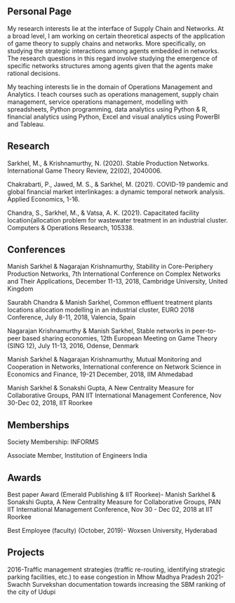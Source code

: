 ## Personal Page


My research interests lie at the interface of Supply Chain and Networks. At a broad level, I am working on certain theoretical aspects of the application of game theory to supply chains and networks. More specifically, on studying the strategic interactions among agents embedded in networks. The research questions in this regard involve studying the emergence of specific networks structures among agents given that the agents make rational decisions. 

My teaching interests lie in the domain of Operations Management and Analytics. I teach courses such as operations management, supply chain management, service operations management, modelling with spreadsheets, Python programming, data analytics using Python & R, financial analytics using Python, Excel and visual analytics using PowerBI and Tableau.  


## Research

Sarkhel, M., & Krishnamurthy, N. (2020). Stable Production Networks. International Game Theory Review, 22(02), 2040006.

Chakrabarti, P., Jawed, M. S., & Sarkhel, M. (2021). COVID-19 pandemic and global financial market interlinkages: a dynamic temporal network analysis. Applied Economics, 1-16. 

Chandra, S., Sarkhel, M., & Vatsa, A. K. (2021). Capacitated facility location{allocation problem for wastewater treatment in an industrial cluster. Computers & Operations Research, 105338.



## Conferences
Manish Sarkhel & Nagarajan Krishnamurthy, Stability in Core-Periphery Production Networks, 7th International Conference on Complex Networks and Their Applications, December 11-13, 2018, Cambridge University, United Kingdom

Saurabh Chandra & Manish Sarkhel, Common effluent treatment plants locations allocation modelling in an industrial cluster, EURO 2018 Conference, July 8-11, 2018, Valencia, Spain

Nagarajan Krishnamurthy & Manish Sarkhel, Stable networks in peer-to-peer based sharing economies, 12th European Meeting on Game Theory (SING 12), July 11-13, 2016, Odense, Denmark

Manish Sarkhel & Nagarajan Krishnamurthy, Mutual Monitoring and Cooperation in Networks, International conference on Network Science in Economics and Finance, 19-21 December, 2018, IIM Ahmedabad

Manish Sarkhel & Sonakshi Gupta, A New Centrality Measure for Collaborative Groups, PAN IIT International Management Conference, Nov 30-Dec 02, 2018, IIT Roorkee

## Memberships

Society Membership: INFORMS 

Associate Member, Institution of Engineers India


## Awards
Best paper Award (Emerald Publishing & IIT Roorkee)- Manish Sarkhel & Sonakshi Gupta, A New Centrality Measure for Collaborative Groups, PAN IIT International Management Conference, Nov 30 - Dec 02, 2018 at IIT Roorkee

Best Employee (faculty) (October, 2019)- Woxsen University, Hyderabad


## Projects

2016-Traffic management strategies (traffic re-routing, identifying strategic parking facilities, etc.) to ease congestion in Mhow Madhya Pradesh
2021-Swachh Survekshan documentation towards increasing the SBM ranking of the city of Udupi 


